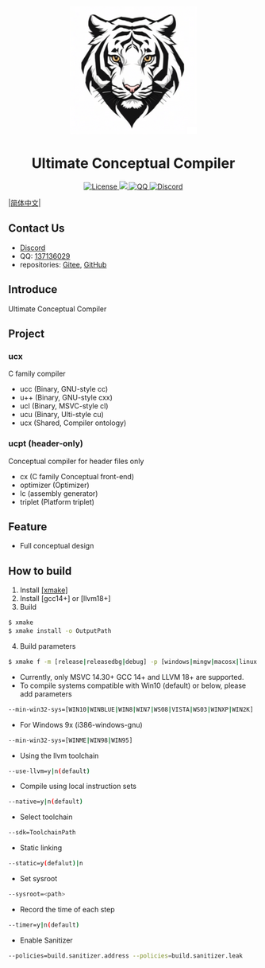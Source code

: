 <div style="text-align:center">
    <img src="documents/images/logo_256x256.png" , alt="logo" />
    <h1>Ultimate Conceptual Compiler</h1>
    <a href="LICENSE.md">
        <img src="https://img.shields.io/badge/License-MIT-green.svg" , alt="License" />
    </a>
    <a href="https://en.cppreference.com">
        <img src="https://img.shields.io/badge/language-c++23-blue.svg" ,alt="cppreference" />
    </a>
    <a
        href="http://qm.qq.com/cgi-bin/qm/qr?_wv=1027&k=VwOd_SiQ31UIiX_QtI047ngYYgkzvvlB&authKey=HJecYKgB1HQCtIplBkNjeSxlat8OgNXtk47QURCS6y2c7dAifwHaKZaURIci6yE3&noverify=0&group_code=137136029">
        <img src="https://img.shields.io/badge/chat-on%20QQ-red.svg" , alt="QQ" />
    </a>
    <a
        href="https://discord.gg/xkvGy79e">
        <img src="https://img.shields.io/badge/chat-on%20Discord-7289da.svg" , alt="Discord" />
    </a>
</div>

|[简体中文](README.zh_CN.md)|

## Contact Us

- [Discord](https://discord.gg/xkvGy79e)
- QQ: [137136029](http://qm.qq.com/cgi-bin/qm/qr?_wv=1027&k=VwOd_SiQ31UIiX_QtI047ngYYgkzvvlB&authKey=HJecYKgB1HQCtIplBkNjeSxlat8OgNXtk47QURCS6y2c7dAifwHaKZaURIci6yE3&noverify=0&group_code=137136029)
- repositories: [Gitee](https://gitee.com/UltiELF/ucc), [GitHub](https://github.com/UltiELF/ucc)

## Introduce
Ultimate Conceptual Compiler

## Project
### ucx
C family compiler
* ucc (Binary, GNU-style cc)
* u++ (Binary, GNU-style cxx)
* ucl (Binary, MSVC-style cl)
* ucu (Binary, Ulti-style cu)
* ucx (Shared, Compiler ontology)

### ucpt (header-only)
Conceptual compiler for header files only
* cx (C family Conceptual front-end)
* optimizer (Optimizer)
* lc (assembly generator)
* triplet (Platform triplet)

## Feature
* Full conceptual design

## How to build
1. Install [[xmake]](https://github.com/xmake-io/xmake/)
2. Install [gcc14+] or [llvm18+]
3. Build
```bash
$ xmake 
$ xmake install -o OutputPath 
```
4. Build parameters
```bash
$ xmake f -m [release|releasedbg|debug] -p [windows|mingw|macosx|linux|iphoneos ..] -a [x86_64|i386|arm|aarch64 ..] --cppstdlib=[default|libstdc++|libc++] ..
```
* Currently, only MSVC 14.30+ GCC 14+ and LLVM 18+ are supported.
* To compile systems compatible with Win10 (default) or below, please add parameters
```bash 
--min-win32-sys=[WIN10|WINBLUE|WIN8|WIN7|WS08|VISTA|WS03|WINXP|WIN2K] 
```
* For Windows 9x (i386-windows-gnu)
```bash 
--min-win32-sys=[WINME|WIN98|WIN95]
```
* Using the llvm toolchain
```bash 
--use-llvm=y|n(default)
```
* Compile using local instruction sets
```bash 
--native=y|n(default)
```
* Select toolchain
```bash 
--sdk=ToolchainPath
```
* Static linking
```bash 
--static=y(defalut)|n
```
* Set sysroot
```bash 
--sysroot=<path>
```
* Record the time of each step
```bash 
--timer=y|n(default)
```
* Enable Sanitizer
```bash 
--policies=build.sanitizer.address --policies=build.sanitizer.leak
```

